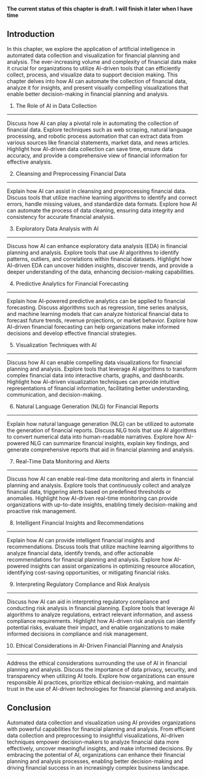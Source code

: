 **The current status of this chapter is draft. I will finish it later when I have time**

Introduction
------------

In this chapter, we explore the application of artificial intelligence in automated data collection and visualization for financial planning and analysis. The ever-increasing volume and complexity of financial data make it crucial for organizations to utilize AI-driven tools that can efficiently collect, process, and visualize data to support decision making. This chapter delves into how AI can automate the collection of financial data, analyze it for insights, and present visually compelling visualizations that enable better decision-making in financial planning and analysis.

1. The Role of AI in Data Collection
------------------------------------

Discuss how AI can play a pivotal role in automating the collection of financial data. Explore techniques such as web scraping, natural language processing, and robotic process automation that can extract data from various sources like financial statements, market data, and news articles. Highlight how AI-driven data collection can save time, ensure data accuracy, and provide a comprehensive view of financial information for effective analysis.

2. Cleansing and Preprocessing Financial Data
---------------------------------------------

Explain how AI can assist in cleansing and preprocessing financial data. Discuss tools that utilize machine learning algorithms to identify and correct errors, handle missing values, and standardize data formats. Explore how AI can automate the process of data cleaning, ensuring data integrity and consistency for accurate financial analysis.

3. Exploratory Data Analysis with AI
------------------------------------

Discuss how AI can enhance exploratory data analysis (EDA) in financial planning and analysis. Explore tools that use AI algorithms to identify patterns, outliers, and correlations within financial datasets. Highlight how AI-driven EDA can uncover hidden insights, discover trends, and provide a deeper understanding of the data, enhancing decision-making capabilities.

4. Predictive Analytics for Financial Forecasting
-------------------------------------------------

Explain how AI-powered predictive analytics can be applied to financial forecasting. Discuss algorithms such as regression, time series analysis, and machine learning models that can analyze historical financial data to forecast future trends, revenue projections, or market behavior. Explore how AI-driven financial forecasting can help organizations make informed decisions and develop effective financial strategies.

5. Visualization Techniques with AI
-----------------------------------

Discuss how AI can enable compelling data visualizations for financial planning and analysis. Explore tools that leverage AI algorithms to transform complex financial data into interactive charts, graphs, and dashboards. Highlight how AI-driven visualization techniques can provide intuitive representations of financial information, facilitating better understanding, communication, and decision-making.

6. Natural Language Generation (NLG) for Financial Reports
----------------------------------------------------------

Explain how natural language generation (NLG) can be utilized to automate the generation of financial reports. Discuss NLG tools that use AI algorithms to convert numerical data into human-readable narratives. Explore how AI-powered NLG can summarize financial insights, explain key findings, and generate comprehensive reports that aid in financial planning and analysis.

7. Real-Time Data Monitoring and Alerts
---------------------------------------

Discuss how AI can enable real-time data monitoring and alerts in financial planning and analysis. Explore tools that continuously collect and analyze financial data, triggering alerts based on predefined thresholds or anomalies. Highlight how AI-driven real-time monitoring can provide organizations with up-to-date insights, enabling timely decision-making and proactive risk management.

8. Intelligent Financial Insights and Recommendations
-----------------------------------------------------

Explain how AI can provide intelligent financial insights and recommendations. Discuss tools that utilize machine learning algorithms to analyze financial data, identify trends, and offer actionable recommendations for financial planning and analysis. Explore how AI-powered insights can assist organizations in optimizing resource allocation, identifying cost-saving opportunities, or mitigating financial risks.

9. Interpreting Regulatory Compliance and Risk Analysis
-------------------------------------------------------

Discuss how AI can aid in interpreting regulatory compliance and conducting risk analysis in financial planning. Explore tools that leverage AI algorithms to analyze regulations, extract relevant information, and assess compliance requirements. Highlight how AI-driven risk analysis can identify potential risks, evaluate their impact, and enable organizations to make informed decisions in compliance and risk management.

10. Ethical Considerations in AI-Driven Financial Planning and Analysis
-----------------------------------------------------------------------

Address the ethical considerations surrounding the use of AI in financial planning and analysis. Discuss the importance of data privacy, security, and transparency when utilizing AI tools. Explore how organizations can ensure responsible AI practices, prioritize ethical decision-making, and maintain trust in the use of AI-driven technologies for financial planning and analysis.

Conclusion
----------

Automated data collection and visualization using AI provides organizations with powerful capabilities for financial planning and analysis. From efficient data collection and preprocessing to insightful visualizations, AI-driven techniques empower decision-makers to analyze financial data more effectively, uncover meaningful insights, and make informed decisions. By embracing the potential of AI, organizations can enhance their financial planning and analysis processes, enabling better decision-making and driving financial success in an increasingly complex business landscape.
